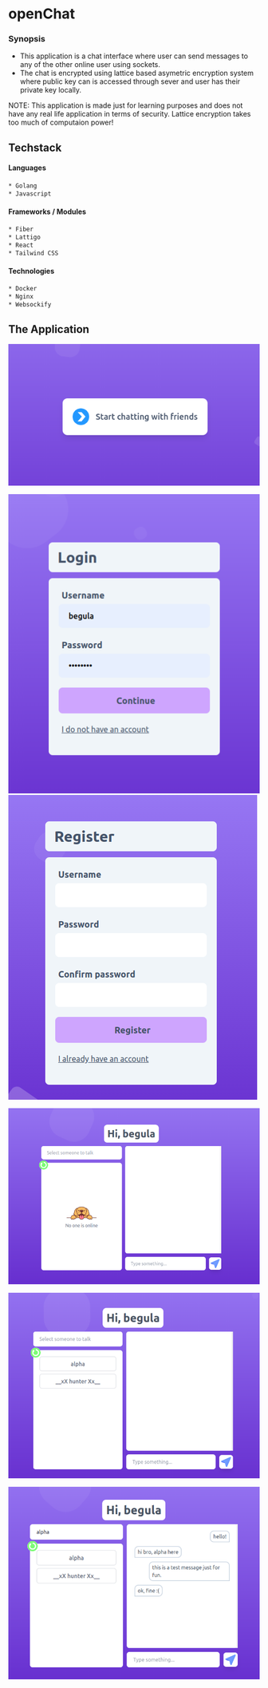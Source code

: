 # openChat

### Synopsis

* This application is a chat interface where user can send messages to any of the other online user using sockets.
* The chat is encrypted using lattice based asymetric encryption system where public key can is accessed through sever and user has their private key locally.

NOTE: This application is made just for learning purposes and does not have any real life application in terms of security. Lattice encryption takes too much of computaion power!

## Techstack

#### Languages
	* Golang
	* Javascript
	
#### Frameworks / Modules
	* Fiber
	* Lattigo
	* React
	* Tailwind CSS
	
#### Technologies
	* Docker
	* Nginx
	* Websockify
	
## The Application

![Homepage](./.assets/home_page.png)

![Loginpage](./.assets/login.png)
![Registerpage](./.assets/register.png)

![Chatpage](./.assets/chat.png)

![Online](./.assets/user_online.png)

![Chatting](./.assets/chatting.png)
